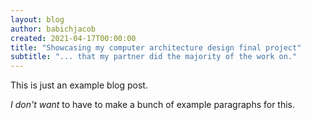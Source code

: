 ```yaml
---
layout: blog
author: babichjacob
created: 2021-04-17T00:00:00
title: "Showcasing my computer architecture design final project"
subtitle: "... that my partner did the majority of the work on."
---
```


This is just an example blog post.

*I don't want* to have to make a bunch of example paragraphs for this.
